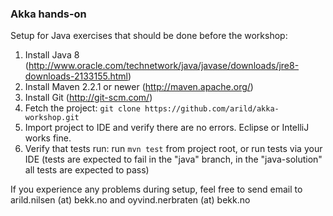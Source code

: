 ### Akka hands-on

Setup for Java exercises that should be done before the workshop:

1. Install Java 8 (http://www.oracle.com/technetwork/java/javase/downloads/jre8-downloads-2133155.html)
2. Install Maven 2.2.1 or newer (http://maven.apache.org/)
3. Install Git (http://git-scm.com/)
4. Fetch the project: `git clone https://github.com/arild/akka-workshop.git`
4. Import project to IDE and verify there are no errors. Eclipse or IntelliJ works fine.
5. Verify that tests run: run `mvn test` from project root, or run tests via your IDE (tests are expected to fail in the "java" branch, in the "java-solution" all tests are expected to pass)

If you experience any problems during setup, feel free to send email to arild.nilsen (at) bekk.no and oyvind.nerbraten (at) bekk.no
